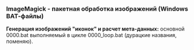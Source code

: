 ### ImageMagick - пакетная обработка изображений (Windows ВАТ-файлы)

**Генерация изображений "иконок" и расчет мета-данных:**
основной 0000.bat выполняемый в цикле 0000_loop.bat (дурацкие названия, поменяю).

